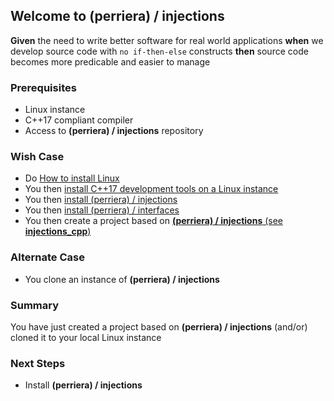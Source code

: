 ## Welcome to (perriera) / injections
**Given** the need to write better software for real world applications **when** we develop source code with `no if-then-else` constructs **then** source code becomes more predicable and easier to manage
### Prerequisites
- Linux instance
- C++17 compliant compiler
- Access to **(perriera) / injections** repository
### Wish Case
- Do [How to install Linux](https://github.com/perriera/for_interfaces/blob/main/vm/MENU.md)
- You then [install C++17 development tools on a Linux instance](https://github.com/perriera/for_interfaces/blob/main/cpp/INSTALL.md)
- You then [install (perriera) / injections](https://github.com/perriera/injections)
- You then [install (perriera) / interfaces](https://github.com/perriera/for_interfaces/blob/main/injections/interfaces/README.md)
- You then create a project based on [**(perriera) / injections** (see **injections_cpp**)](https://github.com/perriera/injections_cpp)
### Alternate Case
- You clone an instance of **(perriera) / injections** 
### Summary 
You have just created a project based on **(perriera) / injections** (and/or) cloned it to your local Linux instance
### Next Steps
- Install **(perriera) / injections**

